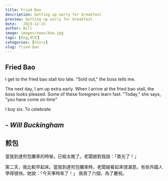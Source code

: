 ```yaml
---
title: Fried Bao
description: Getting up early for breakfast
preview: Getting up early for breakfast
date:   2023-12-15
author: Will
image: images/news/bao.jpg
tags: [Eng,中文]
categories: [Story]
slug: fried-bao
---
```


## Fried Bao
I get to the fried bao stall too late. "Sold out," the boss tells me.

The next day, I am up extra early. When I arrive at the fried bao stall, the boss looks pleased. Some of these foreigners learn fast. "Today," she says, "you have come on time"

I buy six. To celebrate.

***- Will Buckingham***
---

## 煎包

當我到達煎包攤車的時候，已經太晚了。老闆娘對我說：「賣光了！」

第二天，我比較早起床。當我到達煎包攤車時，老闆娘看起來很滿意。有些外國人學得很快。她說：「今天準時來了！」
我買了六個，為了慶祝。

